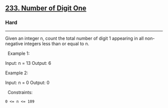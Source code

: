 <h2><a href="https://leetcode.com/problems/number-of-digit-one/">233. Number of Digit One</a></h2><h3>Hard</h3><hr>Given an integer n, count the total number of digit 1 appearing in all non-negative integers less than or equal to n.

 
Example 1:

Input: n = 13
Output: 6


Example 2:

Input: n = 0
Output: 0


 
Constraints:


	0 <= n <= 109


